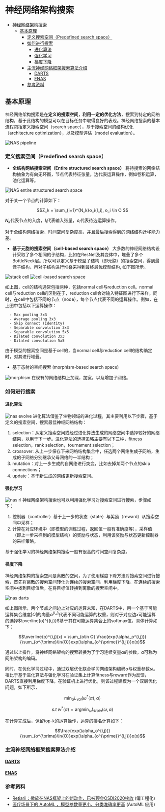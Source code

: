 # 神经网络架构搜索


<!-- @import "[TOC]" {cmd="toc" depthFrom=1 depthTo=6 orderedList=false} -->

<!-- code_chunk_output -->

- [神经网络架构搜索](#神经网络架构搜索)
  - [基本原理](#基本原理)
    - [定义搜索空间（Predefined search space）](#定义搜索空间predefined-search-space)
    - [如何进行搜索](#如何进行搜索)
      - [进化算法](#进化算法)
      - [强化学习](#强化学习)
      - [梯度下降](#梯度下降)
    - [主流神经网络框架搜索算法介绍](#主流神经网络框架搜索算法介绍)
      - [DARTS](#dartshttpsarxivorgabs180609055)
      - [ENAS](#enashttpsarxivorgabs180203268)
    - [参考资料](#参考资料)

<!-- /code_chunk_output -->

## 基本原理

神经网络架构搜索是在**定义的搜索空间**，**利用一定的优化方法**，搜索到特定的网络结构，基于此结构的模型可以在目标任务中取得良好的表现。神经网络搜索的基本流程包括定义搜索空间（search space），基于搜索空间的结构优化（architecture optimization），以及模型评估（model evaluation）。

![NAS pipeline](../Images/NAS.png)


### 定义搜索空间（Predefined search space）

- **全结构网络搜索空间（Entire structured search space）**
将待搜索的网络结构抽象为有向无环图，节点代表特征张量，边代表运算操作，例如卷积运算，池化运算等。

![NAS entire structured search space](../Images/NAS_entire_search_space.png)

对于某一个节点的计算如下：
```math
Z_k = \sum_{i=1}^{N_k}o_i(I_i), o_i \in O 
```
$N_k$代表节点的入度，$I_i$代表输入张量，$o_i$代表待选运算操作。

对于全结构网络搜索，时间空间复杂度高，并且最后搜索得到的网络结构迁移能力差。

- **基于元胞的搜索空间（cell-based search space）**
大多数的神经网络结构设计采取了多个相同的子结构，比如在ResNet及其变体中，堆叠了多个BottleNeck层。所以可以定义基于模型子结构（即元胞）的搜索空间，得到最佳子结构，再对子结构进行堆叠来得到最终最优模型结构, 如下图所示。

![stack cell](../Images/NAS_stack_cell.png)
![cell-based search space](../Images/NAS_cell_based_search_space.png)

如上图，cell的结构通常包括两种，包括normal cell与reduction cell。normal cell与reduction cell的区别在于，reduction cell会对输入特征图进行下采样。同时，在cell中包括不同的节点（node），每个节点代表不同的运算操作。例如，在上图中包括以下运算操作：
```
  - Max pooling 3x3
  - Average pooling 3x3
  - Skip connect (Identity)
  - Separable convolution 3x3
  - Separable convolution 5x5
  - Dilated convolution 3x3
  - Dilated convolution 5x5
```
由于模型的搜索空间是基于cell的，当normal cell与reduction cell的结构确定时，对其进行堆叠。


- 基于态射的空间搜索 (morphism-based search space)

![morphism](../Images/NAS_morphism.png)
在现有的网络结构上加深，加宽，以及增加子网络。

### 如何进行搜索

#### 进化算法
![nas evolve](../Images/NAS_evolve.png)
进化算法借鉴了生物领域的进化过程，其主要利用以下步骤，基于定义的搜索空间，搜索最佳神经网络结构：
1. selection：从定义搜索空间或经过进化算法生成的网络空间中选择较好的网络结果，以用于下一步。进化算法的选择策略主要有以下三种，fitness selection，rank selection，tournament selection；
2. crossover: 从上一步保存下来网络结构集合中，任选两个网络生成子网络，生成的子网络分别继承父母网络的一半结构；
3. mutation：对上一步生成的自网络进行突变，比如去掉某两个节点的skip connections；
4. update：基于新生成的网络更新搜索空间。

#### 强化学习
![nas rl](../Images/NAS_rl.png)
神经网络架构搜索也可以利用强化学习对搜索空间进行搜索，步骤如下：
1. 控制器（controller）基于上一步的状态（state）与奖励（reward）从搜索空间中采样；
2. 计算在对应环境中（即模型的训练过程，返回值一般有准确度等），采样值（即上一步采样到的模型结构）的奖励与状态，利用该奖励与状态更新控制器的采样策略。

基于强化学习的神经网络架构搜索一般有很高的时间空间复杂度。
#### 梯度下降
神经网络架构的搜索空间是离散的空间，为了使用梯度下降方法对搜索空间进行搜索，首先将离散的搜索空间转化为连续的搜索空间，利用梯度下降，在连续的搜索空间中找到目标值后，在将目标值转换到离散的搜索空间中。

![nas darts](../Images/NAS_darts.png)

如上图所示，两个节点之间边上对应的运算未知，在DARTS中，用一个基于可能运算集合维度$|O|$的向量$\alpha^{(i,j)}$代表不同可能运算的权重，则对于对应边$x$可能运算的选择$\overline{o}^{(i,j)}$基于其在可能运算集合上的softmax值，具体计算如下：

```math
\overline{o}^{i,j}(x) = \sum_{o\in O} \frac{exp(\alpha_o^{i,j})}{\sum_{o^{\prime}\in{O}}exp(\alpha_{o^{\prime}}^{i,j})}o(x)
```

通过以上操作，将神经网络架构的搜索转换为了学习连续变量$\alpha$的参数，$\alpha$可称为网络架构的编码。

同时，在优化学习过程中，通过双层优化联合学习网络架构编码$\alpha$与权重参数$\omega$。相比于基于进化算法与强化学习在验证集上计算fitness与reward作为反馈，DARTS直接利用梯度下降，在验证机上进行优化，则该过程建模为一个双层优化问题，如下所示，

```math
\text{min}_{\alpha} L_{val}(\omega^*(\alpha),\alpha)
```
```math
s.t~w^*(\alpha)=\text{argmin}_\omega L_{train}(\omega, \alpha)
```

在计算完成后，保留top-k的运算操作，运算的排名计算如下：
```math
\frac{exp(\alpha_o^{i,j})}{\sum_{o^{\prime}\in{O}}exp(\alpha_{o^{\prime}}^{i,j})}o(x)
```



### 主流神经网络框架搜索算法介绍
#### [DARTS](https://arxiv.org/abs/1806.09055)
#### [ENAS](https://arxiv.org/abs/1802.03268)


### 参考资料
- [Retiarii：微软在NAS框架上的新动作，已被顶会OSDI2020接收](https://www.cnblogs.com/marsggbo/p/14766511.html) (偏工程化)
- [医疗场景下的 AutoML ，模型参数量更小、分类准确率更高](https://www.leiphone.com/category/ai/YvVETdpX0yJ2VvqY.html) (AutoML 应用)








